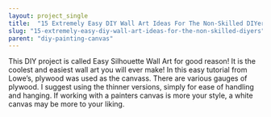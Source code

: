 ```yaml
---
layout: project_single
title:  "15 Extremely Easy DIY Wall Art Ideas For The Non-Skilled DIYers"
slug: "15-extremely-easy-diy-wall-art-ideas-for-the-non-skilled-diyers"
parent: "diy-painting-canvas"
---
```

This DIY project is called Easy Silhouette Wall Art for good reason! It is the coolest and easiest wall art you will ever make! In this easy tutorial from Lowe’s, plywood was used as the canvass. There are various gauges of plywood. I suggest using the thinner versions, simply for ease of handling and hanging. If working with a painters canvas is more your style, a white canvas may be more to your liking.
